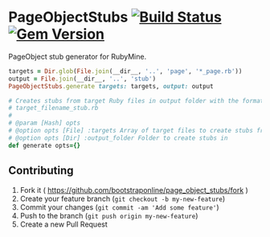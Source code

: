 # PageObjectStubs [![Build Status](https://travis-ci.org/bootstraponline/page_object_stubs.svg?branch=master)](https://travis-ci.org/bootstraponline/page_object_stubs) [![Gem Version](https://badge.fury.io/rb/page_object_stubs.svg)](https://rubygems.org/gems/page_object_stubs)

PageObject stub generator for RubyMine.

```ruby
targets = Dir.glob(File.join(__dir__, '..', 'page', '*_page.rb'))
output = File.join(__dir__, '..', 'stub')
PageObjectStubs.generate targets: targets, output: output
```

```ruby
# Creates stubs from target Ruby files in output folder with the format
# target_filename_stub.rb
#
# @param [Hash] opts
# @option opts [File] :targets Array of target files to create stubs from
# @option opts [Dir] :output_folder Folder to create stubs in
def generate opts={}
```

## Contributing

1. Fork it ( https://github.com/bootstraponline/page_object_stubs/fork )
2. Create your feature branch (`git checkout -b my-new-feature`)
3. Commit your changes (`git commit -am 'Add some feature'`)
4. Push to the branch (`git push origin my-new-feature`)
5. Create a new Pull Request
